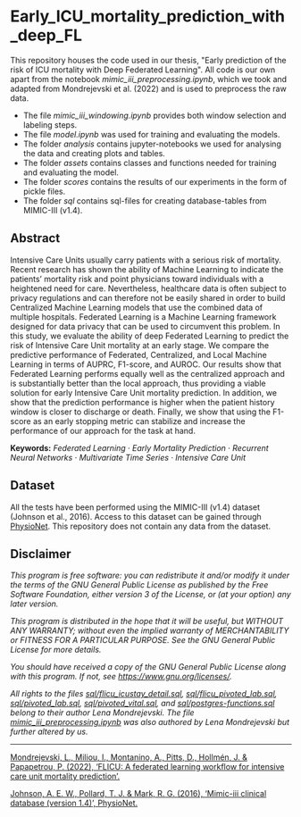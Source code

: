 # Early_ICU_mortality_prediction_with_deep_FL

This repository houses the code used in our thesis, "Early prediction of the risk of ICU mortality with Deep Federated Learning". All code is our own apart from the notebook *mimic_iii_preprocessing.ipynb*, which we took and adapted from Mondrejevski et al. (2022) and is used to preprocess the raw data.

- The file *mimic_iii_windowing.ipynb* provides both window selection and labeling steps.
- The file *model.ipynb* was used for training and evaluating the models.
- The folder *analysis* contains jupyter-notebooks we used for analysing the data and creating plots and tables.
- The folder *assets* contains classes and functions needed for training and evaluating the model.
- The folder *scores* contains the results of our experiments in the form of pickle files.
- The folder *sql* contains sql-files for creating database-tables from MIMIC-III (v1.4).

## Abstract

Intensive Care Units usually carry patients with a serious risk of mortality. Recent research has shown the ability of Machine Learning to indicate the patients’ mortality risk and point physicians toward individuals with a heightened need for care. Nevertheless, healthcare data is often subject to privacy regulations and can therefore not be easily shared in order to build Centralized Machine Learning models that use the combined data of multiple hospitals. Federated Learning is a Machine Learning framework designed for data privacy that can be used to circumvent this problem. In this study, we evaluate the ability of deep Federated Learning to predict the risk of Intensive Care Unit mortality at an early stage. We compare the predictive performance of Federated, Centralized, and Local Machine Learning in terms of AUPRC, F1-score, and AUROC. Our results show that Federated Learning performs equally well as the centralized approach and is substantially better than the local approach, thus providing a viable solution for early Intensive Care Unit mortality prediction. In addition, we show that the prediction performance is higher when the patient history window is closer to discharge or death. Finally, we show that using the F1-score as an early stopping metric can stabilize and increase the performance of our approach for the task at hand.

**Keywords:** *Federated Learning* · *Early Mortality Prediction* · *Recurrent Neural Networks* · *Multivariate Time Series* · *Intensive Care Unit*

## Dataset

All the tests have been performed using the MIMIC-III (v1.4) dataset (Johnson et al., 2016). Access to this dataset can be gained through [PhysioNet](https://physionet.org/content/mimiciii/1.4/). This repository does not contain any data from the dataset.

## Disclaimer

*This program is free software: you can redistribute it and/or modify
it under the terms of the GNU General Public License as published by
the Free Software Foundation, either version 3 of the License, or
(at your option) any later version.*

*This program is distributed in the hope that it will be useful,
but WITHOUT ANY WARRANTY; without even the implied warranty of
MERCHANTABILITY or FITNESS FOR A PARTICULAR PURPOSE.  See the
GNU General Public License for more details.*

*You should have received a copy of the GNU General Public License
along with this program.  If not, see <https://www.gnu.org/licenses/>.*

*All rights to the files *[sql/flicu_icustay_detail.sql](https://github.com/randlbem/Early_ICU_mortality_prediction_with_deep_FL/blob/main/sql/flicu_icustay_detail.sql)*, *[sql/flicu_pivoted_lab.sql](https://github.com/randlbem/Early_ICU_mortality_prediction_with_deep_FL/blob/main/sql/flicu_pivoted_lab.sql)*, *[sql/pivoted_lab.sql](https://github.com/randlbem/Early_ICU_mortality_prediction_with_deep_FL/blob/main/sql/pivoted_lab.sql)*, *[sql/pivoted_vital.sql](https://github.com/randlbem/Early_ICU_mortality_prediction_with_deep_FL/blob/main/sql/flicu_pivoted_vital.sql)*, and *[sql/postgres-functions.sql](https://github.com/randlbem/Early_ICU_mortality_prediction_with_deep_FL/blob/main/sql/postgres-functions.sql)* belong to their author Lena Mondrejevski. The file *[mimic_iii_preprocessing.ipynb](https://github.com/randlbem/Early_ICU_mortality_prediction_with_deep_FL/blob/main/mimic_iii_preprocessing.ipynb)* was also authored by Lena Mondrejevski but further altered by us.*

_____________________________________________________________________________________________
[Mondrejevski, L., Miliou, I., Montanino, A., Pitts, D., Hollmén, J. & Papapetrou, P. (2022),
‘FLICU: A federated learning workflow for intensive care unit mortality prediction’.](https://arxiv.org/abs/2205.15104 "FLICU: A federated learning workflow for intensive care unit mortality prediction")

[Johnson, A. E. W., Pollard, T. J. & Mark, R. G. (2016), ‘Mimic-iii clinical database (version 1.4)’,
PhysioNet.](https://doi.org/10.13026/C2XW26 "Mimic-iii clinical database (version 1.4)")
